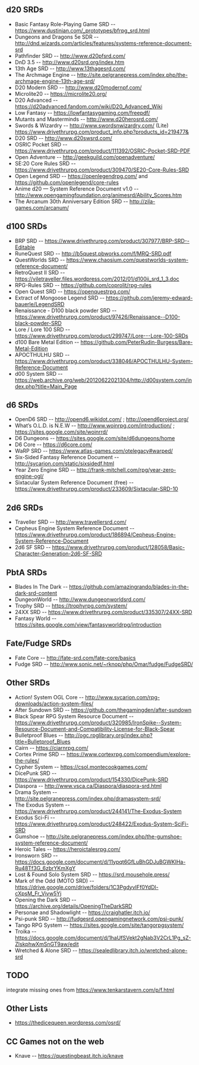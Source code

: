 ## d20 SRDs

* Basic Fantasy Role-Playing Game SRD -- https://www.dustinian.com/_prototypes/bfrpg_srd.html
* Dungeons and Dragons 5e SDR -- http://dnd.wizards.com/articles/features/systems-reference-document-srd
* Pathfinder SRD -- http://www.d20pfsrd.com/
* DnD 3.5 -- http://www.d20srd.org/index.htm
* 13th Age SRD -- http://www.13thagesrd.com/
* The Archmage Engine -- http://site.pelgranepress.com/index.php/the-archmage-engine-13th-age-srd/
* D20 Modern SRD -- http://www.d20modernpf.com/
* Microlite20 -- https://microlite20.org/
* D20 Advanced -- https://d20advanced.fandom.com/wiki/D20_Advanced_Wiki
* Low Fantasy -- https://lowfantasygaming.com/freepdf/
* Mutants and Masterminds -- http://www.d20herosrd.com/
* Swords & Wizardry -- http://www.swordsnwizardry.com/
  (Lite) https://www.drivethrurpg.com/product_info.php?products_id=219477&
* D20 SRD -- http://www.d20swsrd.com/
* OSRIC Pocket SRD -- https://www.drivethrurpg.com/product/111392/OSRIC-Pocket-SRD-PDF
* Open Adventure -- http://geekguild.com/openadventure/
* SE:20 Core Rules SRD -- https://www.drivethrurpg.com/product/309470/SE20-Core-Rules-SRD
* Open Legend SRD -- https://openlegendrpg.com/ and https://github.com/openlegend/core-rules
* Anime d20 — System Reference Document v1.0 -- http://www.opengamingfoundation.org/animesrd/Ability_Scores.htm
* The Arcanum 30th Anniversary Edition SRD -- http://zila-games.com/arcanum/

## d100 SRDs

* BRP SRD -- https://www.drivethrurpg.com/product/307977/BRP-SRD--Editable
* RuneQuest SRD -- http://b5quest.pbworks.com/f/MRQ-SRD.pdf
* QuestWorlds SRD -- https://www.chaosium.com/questworlds-system-reference-document/
* RetroQuest II SRD -- https://viletraveller.files.wordpress.com/2012/01/d100ii_srd_1_3.doc
* RPG-Rules SRD -- https://github.com/coprolit/rpg-rules
* Open Quest SRD -- https://openquestrpg.com/
* Extract of Mongoose Legend SRD -- https://github.com/jeremy-edward-bauerle/LegendSRD
* Renaissance - D100 black powder SRD -- https://www.drivethrurpg.com/product/97426/Renaissance--D100-black-powder-SRD
* Lore / Lore 100 SRD -- https://www.drivethrurpg.com/product/299747/Lore---Lore-100-SRDs
* d100 Bare Metal Edition -- https://github.com/PeterRudin-Burgess/Bare-Metal-Edition
* APOCTHULHU SRD -- https://www.drivethrurpg.com/product/338046/APOCTHULHU-System-Reference-Document
* d00 System SRD -- https://web.archive.org/web/20120622021304/http://d00system.com/index.php?title=Main_Page

## d6 SRDs

* OpenD6 SRD -- http://opend6.wikidot.com/ ; http://opend6project.org/
* What’s O.L.D. is N.E.W -- http://www.woinrpg.com/introduction/ ; https://sites.google.com/site/woinrrd/
* D6 Dungeons -- https://sites.google.com/site/d6dungeons/home
* D6 Core -- https://d6core.com/
* WaRP SRD -- https://www.atlas-games.com/otelegacy#warped/
* Six-Sided Fantasy Reference Document -- http://sycarion.com/static/sixsidedf.html
* Year Zero Engine SRD -- http://frank-mitchell.com/rpg/year-zero-engine-ogl/
* Sixtacular System Reference Document (free) -- https://www.drivethrurpg.com/product/233609/Sixtacular-SRD-10

## 2d6 SRDs

* Traveller SRD -- http://www.travellersrd.com/
* Cepheus Engine System Reference Document -- https://www.drivethrurpg.com/product/186894/Cepheus-Engine-System-Reference-Document
* 2d6 SF SRD -- https://www.drivethrurpg.com/product/128058/Basic-Character-Generation-2d6-SF-SRD

## PbtA SRDs

* Blades In The Dark -- https://github.com/amazingrando/blades-in-the-dark-srd-content
* DungeonWorld -- http://www.dungeonworldsrd.com/
* Trophy SRD -- https://trophyrpg.com/system/
* 24XX SRD -- https://www.drivethrurpg.com/product/335307/24XX-SRD
* Fantasy World -- https://sites.google.com/view/fantasyworldrpg/introduction

## Fate/Fudge SRDs

* Fate Core -- http://fate-srd.com/fate-core/basics
* Fudge SRD -- http://www.sonic.net/~rknop/php/Omar/fudge/FudgeSRD/

## Other SRDs

* Action! System OGL Core -- http://www.sycarion.com/rpg-downloads/action-system-files/
* After Sundown SRD -- https://github.com/thegamingden/after-sundown
* Black Spear RPG System Resource Document -- https://www.drivethrurpg.com/product/320985/IronSpike--System-Resource-Document-and-Compatibility-License-for-Black-Spear
* Bulletproof Blues -- http://ogc.rpglibrary.org/index.php?title=Bulletproof_Blues
* Cairn -- https://ciarnrpg.com/
* Cortex Prime SRD -- https://www.cortexrpg.com/compendium/explore-the-rules/
* Cypher System -- https://csol.montecookgames.com/
* DicePunk SRD -- https://www.drivethrurpg.com/product/154330/DicePunk-SRD
* Diaspora --  http://www.vsca.ca/Diaspora/diaspora-srd.html
* Drama System -- http://site.pelgranepress.com/index.php/dramasystem-srd/
* The Exodus System -- https://www.drivethrurpg.com/product/244141/The-Exodus-System
* Exodus Sci-Fi -- https://www.drivethrurpg.com/product/248422/Exodus-System-SciFi-SRD
* Gumshoe -- http://site.pelgranepress.com/index.php/the-gumshoe-system-reference-document/
* Heroic Tales -- https://heroictalesrpg.com/
* Ironsworn SRD -- https://docs.google.com/document/d/11ypqt6GfLuBhGDJuBGWKlHa-Ru48Tf3G_6zbrYKmXgY
* Lost & Found Solo System SRD -- https://srd.mousehole.press/
* Mark of the Odd (MOTO SRD) -- https://drive.google.com/drive/folders/1C3PgdyvIFf0YdDl-cXpsM_Fr_Vivw5Yj
* Opening the Dark SRD -- https://archive.org/details/OpeningTheDarkSRD
* Personae and Shadowlight -- https://craighatler.itch.io/
* Psi-punk SRD -- http://fudgesrd.opengamingnetwork.com/psi-punk/
* Tango RPG System -- https://sites.google.com/site/tangorpgsystem/
* Troika -- https://docs.google.com/document/d/1haUfSVekt2gNab3V2CrL1Pg_sZ-ZlskphwXmSnGT9aw/edit
* Wretched & Alone SRD -- https://sealedlibrary.itch.io/wretched-alone-srd

## TODO

integrate missing ones from https://www.tenkarstavern.com/p/f.html

## Other Lists

* https://thedicequeen.wordpress.com/osrd/

## CC Games not on the web

* Knave -- https://questingbeast.itch.io/knave

